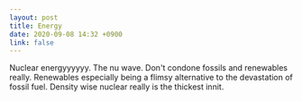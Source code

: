 ```yaml
---
layout: post
title: Energy
date: 2020-09-08 14:32 +0900
link: false
---
```

Nuclear energyyyyyy. The nu wave. Don't condone fossils and renewables really. Renewables especially being a flimsy alternative to the devastation of fossil fuel. Density wise nuclear really is the thickest innit.